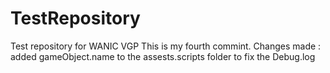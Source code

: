 # TestRepository
Test repository for WANIC VGP
This is my fourth commint.
Changes made : added gameObject.name to the assests.scripts folder to fix the Debug.log
